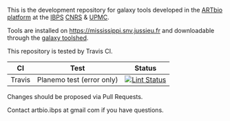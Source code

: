 This is the development repository for galaxy tools developed in the [ARTbio platform](http://artbio.fr/) at the [IBPS](http://www.ibps.upmc.fr/en) [CNRS](http://www.cnrs.fr/en/research/Institutes.htm) & [UPMC](http://www.upmc.fr/en/index.html).

Tools are installed on https://mississippi.snv.jussieu.fr and downloadable through the [galaxy toolshed](https://toolshed.g2.bx.psu.edu).

This repository is tested by Travis CI.

CI      | Test                            |  Status
------- |-------------------------------- | -------
Travis  | Planemo test (error only)       | [![Lint Status](https://travis-ci.org/ARTbio/tools-artbio.svg?branch=master)](https://travis-ci.org/ARTbio/tools-artbio)

Changes should be proposed via Pull Requests.

Contact artbio.ibps at gmail com if you have questions.
